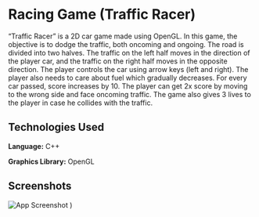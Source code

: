 
# Racing Game (Traffic Racer)

“Traffic Racer” is a 2D car game made using OpenGL. In this game, the objective is to dodge 
the traffic, both oncoming and ongoing. 
The road is divided into two halves. The traffic on the left half moves in the direction of the 
player car, and the traffic on the right half moves in the opposite direction. 
The player controls the car using arrow keys (left and right). The player also needs to care 
about fuel which gradually decreases. 
For every car passed, score increases by 10. The player can get 2x score by moving to the 
wrong side and face oncoming traffic. The game also gives 3 lives to the player in case he 
collides with the traffic.


## Technologies Used

**Language:** C++

**Graphics Library:** OpenGL

  
## Screenshots

![App Screenshot](![image](https://user-images.githubusercontent.com/68856038/128658807-de8e5918-a7c4-43e2-85f1-bfea1e477ef0.png))
)

  
